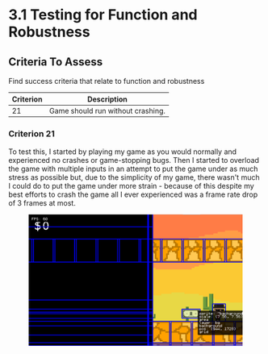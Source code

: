 # 3.1 Testing for Function and Robustness

## Criteria To Assess

Find success criteria that relate to function and robustness

| Criterion | Description                       |
| --------- | --------------------------------- |
| 21        | Game should run without crashing. |

### Criterion 21

To test this, I started by playing my game as you would normally and experienced no crashes or game-stopping bugs. Then I started to overload the game with multiple inputs in an attempt to put the game under as much stress as possible but, due to the simplicity of my game, there wasn't much I could do to put the game under more strain - because of this despite my best efforts to crash the game all I ever experienced was a frame rate drop of 3 frames at most.&#x20;



<figure><img src="../.gitbook/assets/image.png" alt=""><figcaption></figcaption></figure>



###
